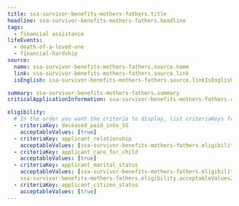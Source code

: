 ```yaml
---
title: ssa-survivor-benefits-mothers-fathers.title
headline: ssa-survivor-benefits-mothers-fathers.headline
tags:
  - financial assistance
lifeEvents:
  - death-of-a-loved-one
  - financial-hardship
source:
  name: ssa-survivor-benefits-mothers-fathers.source.name
  link: ssa-survivor-benefits-mothers-fathers.source.link
  isEnglish: ssa-survivor-benefits-mothers-fathers.source.linkIsEnglish

summary: ssa-survivor-benefits-mothers-fathers.summary
criticalApplicationInformation: ssa-survivor-benefits-mothers-fathers.criticalApplicationInformation

eligibility:
  # In the order you want the criteria to display, list criteriaKeys from the csv here, each followed by a comma-separated list of which values indicate eligibility for that criteria. Wrap individual values in quotes if they have inner commas.
  - criteriaKey: deceased_paid_into_SS
    acceptableValues: [true]
  - criteriaKey: applicant_relationship
    acceptableValues: [ssa-survivor-benefits-mothers-fathers.eligibility.acceptableValues]
  - criteriaKey: applicant_care_for_child
    acceptableValues: [true]
  - criteriaKey: applicant_marital_status
    acceptableValues: [ssa-survivor-benefits-mothers-fathers.eligibility.acceptableValues1,
    ssa-survivor-benefits-mothers-fathers.eligibility.acceptableValues2]
  - criteriaKey: applicant_citizen_status
    acceptableValues: [true]
---
```

